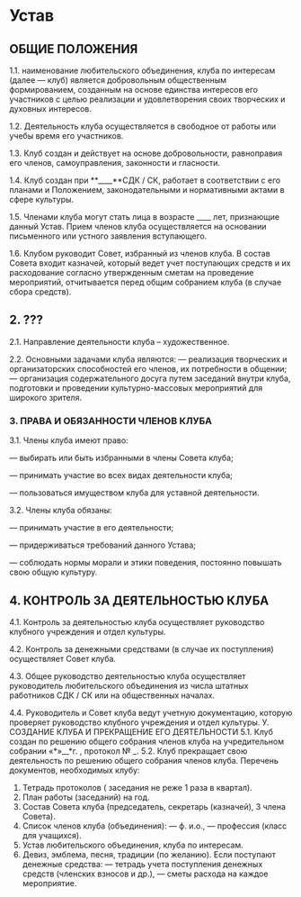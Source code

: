 # Устав

## ОБЩИЕ ПОЛОЖЕНИЯ

1.1. наименование любительского объединения, клуба по интересам (далее — клуб)
является добровольным общественным формированием, созданным на основе единства
интересов его участников с целью реализации и удовлетворения своих творческих и
духовных интересов.

1.2. Деятельность клуба осуществляется в свободное от работы или учебы время его
участников.

1.3. Клуб создан и действует на основе добровольности, равноправия его членов,
самоуправления, законности и гласности.

1.4. Клуб создан при **\_\_\_\_**СДК / СК, работает в соответствии с его планами
и Положением, законодательными и нормативными актами в сфере культуры.

1.5. Членами клуба могут стать лица в возрасте \_\_\_\_ лет, признающие данный
Устав. Прием членов клуба осуществляется на основании письменного или устного
заявления вступающего.

1.6. Клубом руководит Совет, избранный из членов клуба. В состав Совета входит
казначей, который ведет учет поступающих средств и их расходование согласно
утвержденным сметам на проведение мероприятий, отчитывается перед общим
собранием клуба (в случае сбора средств).

## 2. ???

2.1. Направление деятельности клуба – художественное.

2.2. Основными задачами клуба являются: — реализация творческих и
организаторских способностей его членов, их потребности в общении; — организация
содержательного досуга путем заседаний внутри клуба, подготовки и проведении
культурно-массовых мероприятий для широкого зрителя.

### 3. ПРАВА И ОБЯЗАННОСТИ ЧЛЕНОВ КЛУБА

3.1. Члены клуба имеют право:

— выбирать или быть избранными в члены Совета клуба;

— принимать участие во всех видах деятельности клуба;

— пользоваться имуществом клуба для уставной деятельности.

3.2. Члены клуба обязаны:

— принимать участие в его деятельности;

— придерживаться требований данного Устава;

— соблюдать нормы морали и этики поведения, постоянно повышать свою общую
культуру.

## 4. КОНТРОЛЬ ЗА ДЕЯТЕЛЬНОСТЬЮ КЛУБА

4.1. Контроль за деятельностью клуба осуществляет руководство клубного
учреждения и отдел культуры.

4.2. Контроль за денежными средствами (в случае их поступления) осуществляет
Совет клуба.

4.3. Общее руководство деятельностью клуба осуществляет руководитель
любительского объединения из числа штатных работников СДК / СК или на
общественных началах.

4.4. Руководитель и Совет клуба ведут учетную документацию, которую проверяет
руководство клубного учреждения и отдел культуры. У. СОЗДАНИЕ КЛУБА И
ПРЕКРАЩЕНИЕ ЕГО ДЕЯТЕЛЬНОСТИ 5.1. Клуб создан по решению общего собрания членов
клуба на учредительном собрании «*»\_\_*г. , протокол № \_. 5.2. Клуб прекращает
свою деятельность по решению общего собрания членов клуба. Перечень документов,
необходимых клубу:

1. Тетрадь протоколов ( заседания не реже 1 раза в квартал).
2. План работы (заседаний) на год.
3. Состав Совета клуба (председатель, секретарь (казначей), 3 члена Совета).
4. Список членов клуба (объединения): — ф. и.о., — профессия (класс для
   учащихся).
5. Устав любительского объединения, клуба по интересам.
6. Девиз, эмблема, песня, традиции (по желанию). Если поступают денежные
   средства: — тетрадь учета поступления денежных средств (членских взносов и
   др.), — сметы расхода на каждое мероприятие.

